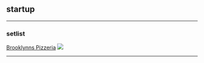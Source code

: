 ## startup  

---

### setlist

[Brooklynns Pizzeria](/brooklynnspizzeria)
<img src="https://brooklynnspizzeria.com/wp-content/uploads/2016/06/Brooklynns-Pizzeria-Logo.png?raw=true"/>

---



